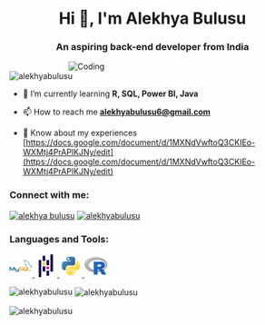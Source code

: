 <h1 align="center">Hi 👋, I'm Alekhya Bulusu</h1>
<h3 align="center">An aspiring back-end developer from India</h3>
<img align="right" alt="Coding" width="400" src="https://encrypted-tbn0.gstatic.com/images?q=tbn:ANd9GcRFqyFH-AyD8-uAp4_v9SdiodJd6c3JcDXn38l_Fpv7lQ&s">

<p align="left"> <img src="https://komarev.com/ghpvc/?username=alekhyabulusu&label=Profile%20views&color=0e75b6&style=flat" alt="alekhyabulusu" /> </p>

- 🌱 I’m currently learning **R, SQL, Power BI, Java**

- 📫 How to reach me **alekhyabulusu6@gmail.com**

- 📄 Know about my experiences [https://docs.google.com/document/d/1MXNdVwftoQ3CKIEo-WXMtj4PrAPlKJNy/edit](https://docs.google.com/document/d/1MXNdVwftoQ3CKIEo-WXMtj4PrAPlKJNy/edit)

<h3 align="left">Connect with me:</h3>
<p align="left">
<a href="https://linkedin.com/in/alekhya bulusu" target="blank"><img align="center" src="https://raw.githubusercontent.com/rahuldkjain/github-profile-readme-generator/master/src/images/icons/Social/linked-in-alt.svg" alt="alekhya bulusu" height="30" width="40" /></a>
<a href="https://instagram.com/alekhyabulusu" target="blank"><img align="center" src="https://raw.githubusercontent.com/rahuldkjain/github-profile-readme-generator/master/src/images/icons/Social/instagram.svg" alt="alekhyabulusu" height="30" width="40" /></a>
</p>

<h3 align="left">Languages and Tools:</h3>
<p align="left"> <a href="https://www.mysql.com/" target="_blank" rel="noreferrer"> <img src="https://raw.githubusercontent.com/devicons/devicon/master/icons/mysql/mysql-original-wordmark.svg" alt="mysql" width="40" height="40"/> </a> <a href="https://pandas.pydata.org/" target="_blank" rel="noreferrer"> <img src="https://raw.githubusercontent.com/devicons/devicon/2ae2a900d2f041da66e950e4d48052658d850630/icons/pandas/pandas-original.svg" alt="pandas" width="40" height="40"/> </a> <a href="https://www.python.org" target="_blank" rel="noreferrer"> <img src="https://raw.githubusercontent.com/devicons/devicon/master/icons/python/python-original.svg" alt="python" width="40" height="40"/> </a> <a href="https://www.r-project.org/" target="_blank" rel="noferrer"> <img src="https://github.com/devicons/devicon/blob/master/icons/r/r-original.svg" alt="R" width="40" height="40"/> </a> </p>

<p><img align="left" src="https://github-readme-stats.vercel.app/api/top-langs?username=alekhyabulusu&show_icons=true&locale=en&layout=compact" alt="alekhyabulusu" /></p>

<p>&nbsp;<img align="center" src="https://github-readme-stats.vercel.app/api?username=alekhyabulusu&show_icons=true&locale=en" alt="alekhyabulusu" /></p>

<p><img align="center" src="https://github-readme-streak-stats.herokuapp.com/?user=alekhyabulusu&" alt="alekhyabulusu" /></p>
